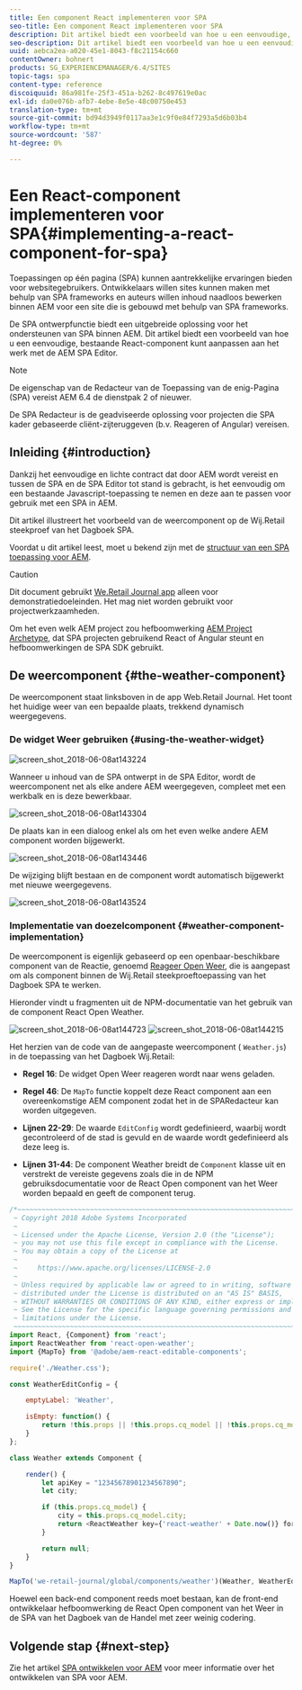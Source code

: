 ```yaml
---
title: Een component React implementeren voor SPA
seo-title: Een component React implementeren voor SPA
description: Dit artikel biedt een voorbeeld van hoe u een eenvoudige, bestaande React-component kunt aanpassen aan het werk met de AEM SPA Editor.
seo-description: Dit artikel biedt een voorbeeld van hoe u een eenvoudige, bestaande React-component kunt aanpassen aan het werk met de AEM SPA Editor.
uuid: aebca2ea-a020-45e1-8043-f8c21154c660
contentOwner: bohnert
products: SG_EXPERIENCEMANAGER/6.4/SITES
topic-tags: spa
content-type: reference
discoiquuid: 86a981fe-25f3-451a-b262-8c497619e0ac
exl-id: da0e076b-afb7-4ebe-8e5e-48c00750e453
translation-type: tm+mt
source-git-commit: bd94d3949f0117aa3e1c9f0e84f7293a5d6b03b4
workflow-type: tm+mt
source-wordcount: '587'
ht-degree: 0%

---
```


# Een React-component implementeren voor SPA{#implementing-a-react-component-for-spa}

Toepassingen op één pagina (SPA) kunnen aantrekkelijke ervaringen bieden voor websitegebruikers. Ontwikkelaars willen sites kunnen maken met behulp van SPA frameworks en auteurs willen inhoud naadloos bewerken binnen AEM voor een site die is gebouwd met behulp van SPA frameworks.

De SPA ontwerpfunctie biedt een uitgebreide oplossing voor het ondersteunen van SPA binnen AEM. Dit artikel biedt een voorbeeld van hoe u een eenvoudige, bestaande React-component kunt aanpassen aan het werk met de AEM SPA Editor.

>[!NOTE]
>De eigenschap van de Redacteur van de Toepassing van de enig-Pagina (SPA) vereist AEM 6.4 de dienstpak 2 of nieuwer.
>
>De SPA Redacteur is de geadviseerde oplossing voor projecten die SPA kader gebaseerde cliënt-zijteruggeven (b.v. Reageren of Angular) vereisen.

## Inleiding {#introduction}

Dankzij het eenvoudige en lichte contract dat door AEM wordt vereist en tussen de SPA en de SPA Editor tot stand is gebracht, is het eenvoudig om een bestaande Javascript-toepassing te nemen en deze aan te passen voor gebruik met een SPA in AEM.

Dit artikel illustreert het voorbeeld van de weercomponent op de Wij.Retail steekproef van het Dagboek SPA.

Voordat u dit artikel leest, moet u bekend zijn met de [structuur van een SPA toepassing voor AEM](/help/sites-developing/spa-getting-started-react.md).

>[!CAUTION]
>Dit document gebruikt [We.Retail Journal app](https://github.com/Adobe-Marketing-Cloud/aem-sample-we-retail-journal) alleen voor demonstratiedoeleinden. Het mag niet worden gebruikt voor projectwerkzaamheden.
>
>Om het even welk AEM project zou hefboomwerking [AEM Project Archetype](https://docs.adobe.com/content/help/en/experience-manager-core-components/using/developing/archetype/overview.html), dat SPA projecten gebruikend React of Angular steunt en hefboomwerkingen de SPA SDK gebruikt.

## De weercomponent {#the-weather-component}

De weercomponent staat linksboven in de app Web.Retail Journal. Het toont het huidige weer van een bepaalde plaats, trekkend dynamisch weergegevens.

### De widget Weer gebruiken {#using-the-weather-widget}

![screen_shot_2018-06-08at143224](assets/screen_shot_2018-06-08at143224.png)

Wanneer u inhoud van de SPA ontwerpt in de SPA Editor, wordt de weercomponent net als elke andere AEM weergegeven, compleet met een werkbalk en is deze bewerkbaar.

![screen_shot_2018-06-08at143304](assets/screen_shot_2018-06-08at143304.png)

De plaats kan in een dialoog enkel als om het even welke andere AEM component worden bijgewerkt.

![screen_shot_2018-06-08at143446](assets/screen_shot_2018-06-08at143446.png)

De wijziging blijft bestaan en de component wordt automatisch bijgewerkt met nieuwe weergegevens.

![screen_shot_2018-06-08at143524](assets/screen_shot_2018-06-08at143524.png)

### Implementatie van doezelcomponent {#weather-component-implementation}

De weercomponent is eigenlijk gebaseerd op een openbaar-beschikbare component van de Reactie, genoemd [Reageer Open Weer](https://www.npmjs.com/package/react-open-weather), die is aangepast om als component binnen de Wij.Retail steekproeftoepassing van het Dagboek SPA te werken.

Hieronder vindt u fragmenten uit de NPM-documentatie van het gebruik van de component React Open Weather.

![screen_shot_2018-06-08at144723](assets/screen_shot_2018-06-08at144723.png) ![screen_shot_2018-06-08at144215](assets/screen_shot_2018-06-08at144215.png)

Het herzien van de code van de aangepaste weercomponent ( `Weather.js`) in de toepassing van het Dagboek Wij.Retail:

* **Regel 16**: De widget Open Weer reageren wordt naar wens geladen.
* **Regel 46**: De  `MapTo` functie koppelt deze React component aan een overeenkomstige AEM component zodat het in de SPARedacteur kan worden uitgegeven.

* **Lijnen 22-29**: De waarde  `EditConfig` wordt gedefinieerd, waarbij wordt gecontroleerd of de stad is gevuld en de waarde wordt gedefinieerd als deze leeg is.

* **Lijnen 31-44**: De component Weather breidt de  `Component` klasse uit en verstrekt de vereiste gegevens zoals die in de NPM gebruiksdocumentatie voor de React Open component van het Weer worden bepaald en geeft de component terug.

```javascript
/*~~~~~~~~~~~~~~~~~~~~~~~~~~~~~~~~~~~~~~~~~~~~~~~~~~~~~~~~~~~~~~~~~~~~~~~~~~~~~~
 ~ Copyright 2018 Adobe Systems Incorporated
 ~
 ~ Licensed under the Apache License, Version 2.0 (the "License");
 ~ you may not use this file except in compliance with the License.
 ~ You may obtain a copy of the License at
 ~
 ~     https://www.apache.org/licenses/LICENSE-2.0
 ~
 ~ Unless required by applicable law or agreed to in writing, software
 ~ distributed under the License is distributed on an "AS IS" BASIS,
 ~ WITHOUT WARRANTIES OR CONDITIONS OF ANY KIND, either express or implied.
 ~ See the License for the specific language governing permissions and
 ~ limitations under the License.
 ~~~~~~~~~~~~~~~~~~~~~~~~~~~~~~~~~~~~~~~~~~~~~~~~~~~~~~~~~~~~~~~~~~~~~~~~~~~~~*/
import React, {Component} from 'react';
import ReactWeather from 'react-open-weather';
import {MapTo} from '@adobe/aem-react-editable-components';

require('./Weather.css');

const WeatherEditConfig = {

    emptyLabel: 'Weather',

    isEmpty: function() {
        return !this.props || !this.props.cq_model || !this.props.cq_model.city || this.props.cq_model.city.trim().length < 1;
    }
};

class Weather extends Component {

    render() {
        let apiKey = "12345678901234567890";
        let city;

        if (this.props.cq_model) {
            city = this.props.cq_model.city;
            return <ReactWeather key={'react-weather' + Date.now()} forecast="today" apikey={apiKey} type="city" city={city} />
        }

        return null;
    }
}

MapTo('we-retail-journal/global/components/weather')(Weather, WeatherEditConfig);
```

Hoewel een back-end component reeds moet bestaan, kan de front-end ontwikkelaar hefboomwerking de React Open component van het Weer in de SPA van het Dagboek van de Handel met zeer weinig codering.

## Volgende stap {#next-step}

Zie het artikel [SPA ontwikkelen voor AEM](/help/sites-developing/spa-architecture.md) voor meer informatie over het ontwikkelen van SPA voor AEM.
